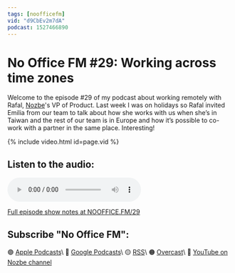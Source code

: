 ```yaml
---
tags: [noofficefm]
vid: "d9CbEv2m7dA"
podcast: 1527466890
---
```


# No Office FM #29: Working across time zones

Welcome to the episode #29 of my podcast about working remotely with Rafal, [Nozbe][n]'s VP of Product. Last week I was on holidays so Rafal invited Emilia from our team to talk about how she works with us when she’s in Taiwan and the rest of our team is in Europe and how it’s possible to co-work with a partner in the same place. Interesting!

{% include video.html id=page.vid %}

<!--More-->

## Listen to the audio:

<audio controls>
<source src="https://media.transistor.fm/953609c2/aaccc04d.mp3" type="audio/mpeg">
</audio>



[Full episode show notes at NOOFFICE.FM/29](https://nooffice.fm/29)

## Subscribe "No Office FM":

🟣 [Apple Podcasts](https://podcasts.apple.com/podcast/no-office/id1527466890)\\
🔵 [Google Podcasts](https://podcasts.google.com/feed/aHR0cHM6Ly9mZWVkcy50cmFuc2lzdG9yLmZtL25vb2ZmaWNl)\\
🟡 [RSS](https://nozbe.com/nooffice.rss)\\
🟠 [Overcast](https://overcast.fm/itunes1527466890/no-office)\\
🔴 [YouTube on Nozbe channel](https://youtube.com/NozbeCom)

<!--podcast: 1527466890-->

[n]: https://michael.gratis/nozbe
[np]: https://michael.gratis/nozbepersonal